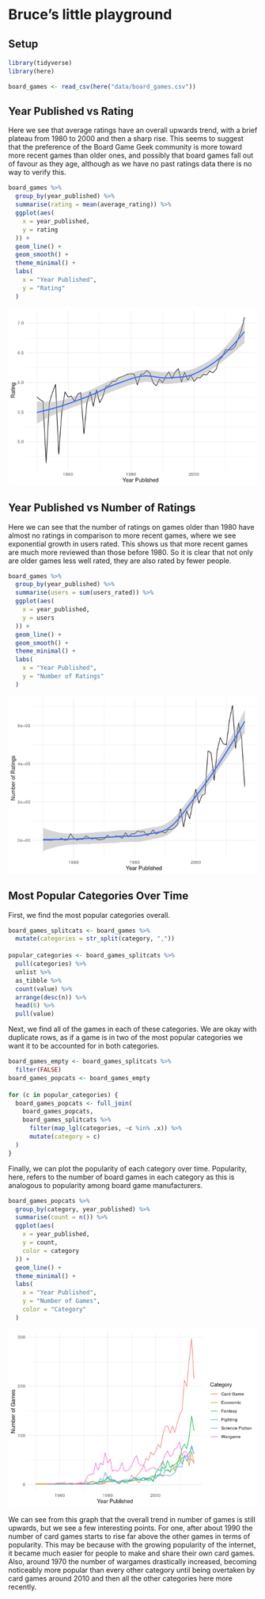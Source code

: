 Bruce’s little playground
================

## Setup

``` r
library(tidyverse)
library(here)
```

``` r
board_games <- read_csv(here("data/board_games.csv"))
```

## Year Published vs Rating

Here we see that average ratings have an overall upwards trend, with a
brief plateau from 1980 to 2000 and then a sharp rise. This seems to
suggest that the preference of the Board Game Geek community is more
toward more recent games than older ones, and possibly that board games
fall out of favour as they age, although as we have no past ratings data
there is no way to verify this.

``` r
board_games %>%
  group_by(year_published) %>%
  summarise(rating = mean(average_rating)) %>%
  ggplot(aes(
    x = year_published,
    y = rating
  )) +
  geom_line() +
  geom_smooth() +
  theme_minimal() +
  labs(
    x = "Year Published",
    y = "Rating"
  )
```

![](bruce_files/figure-gfm/year-published-rating-1.png)<!-- -->

## Year Published vs Number of Ratings

Here we can see that the number of ratings on games older than 1980 have
almost no ratings in comparison to more recent games, where we see
exponential growth in users rated. This shows us that more recent games
are much more reviewed than those before 1980. So it is clear that not
only are older games less well rated, they are also rated by fewer
people.

``` r
board_games %>%
  group_by(year_published) %>%
  summarise(users = sum(users_rated)) %>%
  ggplot(aes(
    x = year_published,
    y = users
  )) +
  geom_line() +
  geom_smooth() +
  theme_minimal() +
  labs(
    x = "Year Published",
    y = "Number of Ratings"
  )
```

![](bruce_files/figure-gfm/year-published-users-rated-1.png)<!-- -->

## Most Popular Categories Over Time

First, we find the most popular categories overall.

``` r
board_games_splitcats <- board_games %>% 
  mutate(categories = str_split(category, ","))

popular_categories <- board_games_splitcats %>%
  pull(categories) %>%
  unlist %>%
  as_tibble %>%
  count(value) %>%
  arrange(desc(n)) %>%
  head(6) %>%
  pull(value)
```

Next, we find all of the games in each of these categories. We are okay
with duplicate rows, as if a game is in two of the most popular
categories we want it to be accounted for in both categories.

``` r
board_games_empty <- board_games_splitcats %>%
  filter(FALSE)
board_games_popcats <- board_games_empty

for (c in popular_categories) {
  board_games_popcats <- full_join(
    board_games_popcats,
    board_games_splitcats %>%
      filter(map_lgl(categories, ~c %in% .x)) %>%
      mutate(category = c)
  )
}
```

Finally, we can plot the popularity of each category over time.
Popularity, here, refers to the number of board games in each category
as this is analogous to popularity among board game manufacturers.

``` r
board_games_popcats %>%
  group_by(category, year_published) %>%
  summarise(count = n()) %>%
  ggplot(aes(
    x = year_published,
    y = count,
    color = category
  )) +
  geom_line() +
  theme_minimal() +
  labs(
    x = "Year Published",
    y = "Number of Games",
    color = "Category"
  )
```

![](bruce_files/figure-gfm/popular-categories-year-published-1.png)<!-- -->

We can see from this graph that the overall trend in number of games is
still upwards, but we see a few interesting points. For one, after about
1990 the number of card games starts to rise far above the other games
in terms of popularity. This may be because with the growing popularity
of the internet, it became much easier for people to make and share
their own card games. Also, around 1970 the number of wargames
drastically increased, becoming noticeably more popular than every other
category until being overtaken by card games around 2010 and then all
the other categories here more recently.
